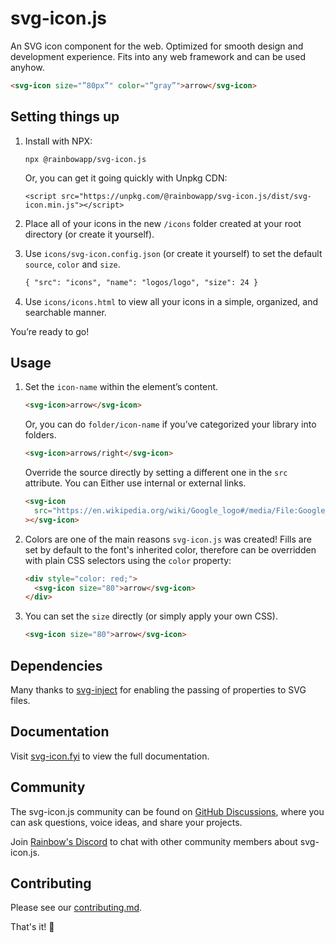 # svg-icon.js

An SVG icon component for the web. Optimized for smooth design and development experience. Fits into any web framework and can be used anyhow.

```html
<svg-icon size="”80px”" color="”gray”">arrow</svg-icon>
```

## Setting things up

1. Install with NPX:

   ```
   npx @rainbowapp/svg-icon.js
   ```

   Or, you can get it going quickly with Unpkg CDN:

   ```
   <script src="https://unpkg.com/@rainbowapp/svg-icon.js/dist/svg-icon.min.js"></script>
   ```

2. Place all of your icons in the new `/icons` folder created at your root directory (or create it yourself).
3. Use `icons/svg-icon.config.json` (or create it yourself) to set the default `source`, `color` and `size`.

   ```html
   { "src": "icons", "name": "logos/logo", "size": 24 }
   ```

4. Use `icons/icons.html` to view all your icons in a simple, organized, and searchable manner.

You’re ready to go!

## Usage

1. Set the `icon-name` within the element’s content.

   ```html
   <svg-icon>arrow</svg-icon>
   ```

   Or, you can do `folder/icon-name` if you’ve categorized your library into folders.

   ```html
   <svg-icon>arrows/right</svg-icon>
   ```

   Override the source directly by setting a different one in the `src` attribute. You can Either use internal or external links.

   ```html
   <svg-icon
     src="https://en.wikipedia.org/wiki/Google_logo#/media/File:Google_2015_logo.svg"
   ></svg-icon>
   ```

2. Colors are one of the main reasons `svg-icon.js` was created!
   Fills are set by default to the font's inherited color, therefore can be overridden with plain CSS selectors using the `color` property:

   ```html
   <div style="color: red;">
     <svg-icon size="80">arrow</svg-icon>
   </div>
   ```

3. You can set the `size` directly (or simply apply your own CSS).

   ```html
   <svg-icon size="80">arrow</svg-icon>
   ```

## Dependencies

Many thanks to [svg-inject](https://github.com/iconfu/svg-inject) for enabling the passing of properties to SVG files.

## Documentation

Visit [svg-icon.fyi](https://svg-icon.fyi) to view the full documentation.

## Community

The svg-icon.js community can be found on [GitHub Discussions](https://github.com/rnbwdev/svg-icon.js/discussions), where you can ask questions, voice ideas, and share your projects.

Join [Rainbow&#39;s Discord](https://discord.com/invite/HycXz8TJkd) to chat with other community members about svg-icon.js.

## Contributing

Please see our [contributing.md](https://github.com/rnbwdev/svg-icon.js/blob/main/contributing.md).

That's it! 🎉
